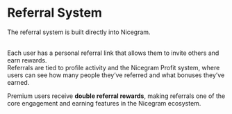 # Referral System

The referral system is built directly into Nicegram.

\
Each user has a personal referral link that allows them to invite others and earn rewards.\
Referrals are tied to profile activity and the Nicegram Profit system, where users can see how many people they’ve referred and what bonuses they’ve earned.

Premium users receive **double referral rewards**, making referrals one of the core engagement and earning features in the Nicegram ecosystem.
